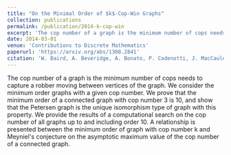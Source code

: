 ```yaml
---
title: "On the Minimal Order of $k$-Cop-Win Graphs"
collection: publications
permalink: /publication/2014-k-cop-win
excerpt: 'The cop number of a graph is the minimum number of cops needs to capture a robber moving between vertices of the graph. We prove that the minimum order of a connected graph with cop number 3 is 10 and that the Petersen graph is the unique 3-cop-win graph on 10 vertices.'
date: 2014-03-01
venue: 'Contributions to Discrete Mathematics'
paperurl: 'https://arxiv.org/abs/1308.2841'
citation: 'W. Baird, A. Beveridge, A. Bonato, P. Codenotti, J. MacCauley, A. Maurer, S. Valeva, On the Minimal Order of $k$-Cop-Win Graphs, Contributions to Discrete Mathematics, Vol 9, No. 1 (2014), pp. 1-15.'
---
```


The cop number of a graph is the minimum number of cops needs to capture a robber moving between vertices of the graph. We consider the minimum order graphs with a given cop number. 
We prove that the minimum order of a connected graph with cop number 3 is 10, and show that the Petersen graph is the unique isomorphism type of graph with this property. 
We provide the results of a computational search on the cop number of all graphs up to and including order 10. 
A relationship is presented between the minimum order of graph with cop number k and Meyniel's conjecture on the asymptotic maximum value of the cop number of a connected graph.
